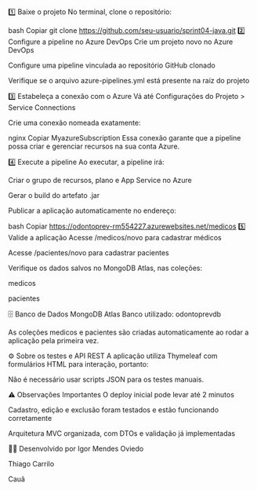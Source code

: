 1️⃣ Baixe o projeto
No terminal, clone o repositório:

bash
Copiar
git clone https://github.com/seu-usuario/sprint04-java.git
2️⃣ Configure a pipeline no Azure DevOps
Crie um projeto novo no Azure DevOps

Configure uma pipeline vinculada ao repositório GitHub clonado

Verifique se o arquivo azure-pipelines.yml está presente na raiz do projeto

3️⃣ Estabeleça a conexão com o Azure
Vá até Configurações do Projeto > Service Connections

Crie uma conexão nomeada exatamente:

nginx
Copiar
MyazureSubscription
Essa conexão garante que a pipeline possa criar e gerenciar recursos na sua conta Azure.

4️⃣ Execute a pipeline
Ao executar, a pipeline irá:

Criar o grupo de recursos, plano e App Service no Azure

Gerar o build do artefato .jar

Publicar a aplicação automaticamente no endereço:

bash
Copiar
https://odontoprev-rm554227.azurewebsites.net/medicos
5️⃣ Valide a aplicação
Acesse /medicos/novo para cadastrar médicos

Acesse /pacientes/novo para cadastrar pacientes

Verifique os dados salvos no MongoDB Atlas, nas coleções:

medicos

pacientes

🗄️ Banco de Dados MongoDB Atlas
Banco utilizado: odontoprevdb

As coleções medicos e pacientes são criadas automaticamente ao rodar a aplicação pela primeira vez.

⚙️ Sobre os testes e API REST
A aplicação utiliza Thymeleaf com formulários HTML para interação, portanto:

Não é necessário usar scripts JSON para os testes manuais.

⚠️ Observações Importantes
O deploy inicial pode levar até 2 minutos

Cadastro, edição e exclusão foram testados e estão funcionando corretamente

Arquitetura MVC organizada, com DTOs e validação já implementadas

👨‍💻 Desenvolvido por
Igor Mendes Oviedo

Thiago Carrilo

Cauã
